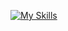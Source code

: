 [![My Skills](https://skillicons.dev/icons?i=html,css,tailwind,js,ts,react,firebase,nodejs,express)](https://skillicons.dev)

